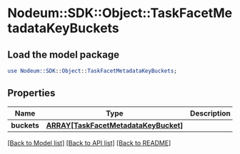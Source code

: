 # Nodeum::SDK::Object::TaskFacetMetadataKeyBuckets

## Load the model package
```perl
use Nodeum::SDK::Object::TaskFacetMetadataKeyBuckets;
```

## Properties
Name | Type | Description | Notes
------------ | ------------- | ------------- | -------------
**buckets** | [**ARRAY[TaskFacetMetadataKeyBucket]**](TaskFacetMetadataKeyBucket.md) |  | [optional] 

[[Back to Model list]](../README.md#documentation-for-models) [[Back to API list]](../README.md#documentation-for-api-endpoints) [[Back to README]](../README.md)


